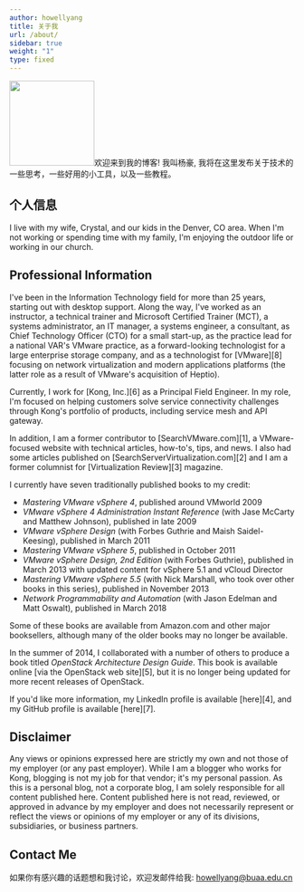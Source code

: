 ```yaml
---
author: howellyang
title: 关于我
url: /about/
sidebar: true
weight: "1"
type: fixed
---
```


<img src="/public/img/slowe-inside-small-02-150x150.png" alt="" title="Howell Yang" width="150" height="150" />欢迎来到我的博客! 我叫杨豪, 我将在这里发布关于技术的一些思考，一些好用的小工具，以及一些教程。

## 个人信息

I live with my wife, Crystal, and our kids in the Denver, CO area. When I'm not working or spending time with my family, I'm enjoying the outdoor life or working in our church.

## Professional Information

I've been in the Information Technology field for more than 25 years, starting out with desktop support. Along the way, I've worked as an instructor, a technical trainer and Microsoft Certified Trainer (MCT), a systems administrator, an IT manager, a systems engineer, a consultant, as Chief Technology Officer (CTO) for a small start-up, as the practice lead for a national VAR's VMware practice, as a forward-looking technologist for a large enterprise storage company, and as a technologist for [VMware][8] focusing on network virtualization and modern applications platforms (the latter role as a result of VMware's acquisition of Heptio).

Currently, I work for [Kong, Inc.][6] as a Principal Field Engineer. In my role, I'm focused on helping customers solve service connectivity challenges through Kong's portfolio of products, including service mesh and API gateway.

In addition, I am a former contributor to [SearchVMware.com][1], a VMware-focused website with technical articles, how-to's, tips, and news. I also had some articles published on [SearchServerVirtualization.com][2] and I am a former columnist for [Virtualization Review][3] magazine.

I currently have seven traditionally published books to my credit:

* *Mastering VMware vSphere 4*, published around VMworld 2009
* *VMware vSphere 4 Administration Instant Reference* (with Jase McCarty and Matthew Johnson), published in late 2009
* *VMware vSphere Design* (with Forbes Guthrie and Maish Saidel-Keesing), published in March 2011
* *Mastering VMware vSphere 5*, published in October 2011
* *VMware vSphere Design, 2nd Edition* (with Forbes Guthrie), published in March 2013 with updated content for vSphere 5.1 and vCloud Director
* *Mastering VMware vSphere 5.5* (with Nick Marshall, who took over other books in this series), published in November 2013
* *Network Programmability and Automation* (with Jason Edelman and Matt Oswalt), published in March 2018

Some of these books are available from Amazon.com and other major booksellers, although many of the older books may no longer be available.

In the summer of 2014, I collaborated with a number of others to produce a book titled *OpenStack Architecture Design Guide*. This book is available online [via the OpenStack web site][5], but it is no longer being updated for more recent releases of OpenStack.

If you'd like more information, my LinkedIn profile is available [here][4], and my GitHub profile is available [here][7].

## Disclaimer

Any views or opinions expressed here are strictly my own and not those of my employer (or any past employer). While I am a blogger who works for Kong, blogging is not my job for that vendor; it's my personal passion. As this is a personal blog, not a corporate blog, I am solely responsible for all content published here. Content published here is not read, reviewed, or approved in advance by my employer and does not necessarily represent or reflect the views or opinions of my employer or any of its divisions, subsidiaries, or business partners.

## Contact Me

如果你有感兴趣的话题想和我讨论，欢迎发邮件给我: howellyang@buaa.edu.cn

